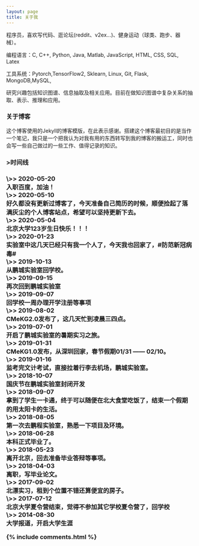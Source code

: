 ```yaml
---
layout: page
title: 关于我 
---
```


程序员，喜欢写代码、逛论坛(reddit、v2ex...)、健身运动（球类、跑步、器械）。
<p>
编程语言：C, C++, Python, Java, Matlab, JavaScript, HTML, CSS, SQL, Latex
<p>
工具系统：Pytorch,TensorFlow2, Sklearn, Linux, Git, Flask, MongoDB,MySQL,
<p>
研究兴趣包括知识图谱、信息抽取及相关应用。目前在做知识图谱中复杂关系的抽取、表示、推理和应用。
<p>

<h3> 关于博客 </h3>

<p>

这个博客使用的Jekyll的博客模版，在此表示感谢。搭建这个博客最初目的是当作一个笔记，我只是一个把我认为对我有用的东西转写到我的博客的搬运工，同时也会写一些自己做过的一些工作、值得记录的知识。

<p>

<h3>>时间线<h3>

<p>
\>> 2020-05-20 <br /> 
        入职百度，加油！ <br /> 
\>> 2020-05-10   <br /> 
        好久都没有更新过博客了，今天准备自己简历的时候，顺便捡起了落满灰尘的个人博客站点，希望可以坚持更新下去。  <br /> 
\>> 2020-05-04  <br /> 
        北京大学123岁生日快乐！！！<br />  
\>> 2020-01-23  <br /> 
        实验室中这几天已经只有我一个人了，今天我也回家了，#防范新冠病毒# <br />  
\>> 2019-10-13  <br /> 
        从鹏城实验室回学校。  <br /> 
\>> 2019-09-15  <br /> 
        再次回到鹏城实验室  <br /> 
\>> 2019-09-07  <br /> 
        回学校一周办理开学注册等事项  <br /> 
\>> 2019-08-02  <br /> 
        CMeKG2.0发布了，这几天忙到凌晨三四点。<br /> 
\>> 2019-07-01  <br /> 
        开启了鹏城实验室的暑期实习之旅。  <br /> 
\>> 2019-01-31 <br /> 
        CMeKG1.0发布，从深圳回家，春节假期01/31 —— 02/10。<br /> 
\>> 2019-01-16  <br /> 
        监考完文计考试，直接拉着行李去机场，鹏城实验室。<br /> 
\>> 2018-10-07  <br /> 
        国庆节在鹏城实验室封闭开发  <br /> 
\>> 2018-09-07   <br /> 
        拿到了学生一卡通，终于可以随便在北大食堂吃饭了，结束一个假期的用太阳卡的生活。 <br />  
\>> 2018-08-05  <br /> 
        第一次去鹏程实验室，熟悉一下项目及环境。 <br /> 
\>> 2018-06-28  <br /> 
        本科正式毕业了。 <br />  
\>> 2018-05-23  <br /> 
        离开北京，回去准备毕业答辩等事项。  <br /> 
\>> 2018-04-03 <br />  
        离职，写毕业论文。  <br /> 
\>> 2017-09-02 <br />  
        北漂实习，租到个位置不错还算便宜的房子。  <br /> 
\>> 2017-07-12  <br /> 
        北京大学夏令营结束，觉得不参加其它学校夏令营了，回学校  <br /> 
\>> 2014-08-30  <br /> 
        大学报道，开启大学生涯  <br /> 
<p>


{% include comments.html %}

